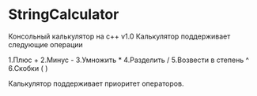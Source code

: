 # StringCalculator
Консольный калькулятор на c++ v1.0
Калькулятор поддерживает следующие операции


1.Плюс +
2.Минус -
3.Умножить *
4.Разделить /
5.Возвести в степень ^
6.Скобки ( )


Калькулятор поддерживает приоритет операторов.
